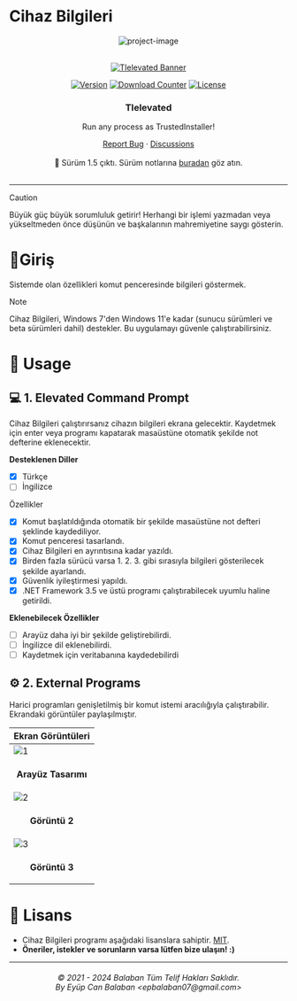 # Cihaz Bilgileri

<p align="center"><img src="https://socialify.git.ci/epbalaban01/CihazBilgileri/image?name=1&amp;owner=1&amp;theme=Light" alt="project-image"></p>

<div align="center">

  <!-- PROJECT LOGO -->
  <br />
    <a href="https://github.com/epbalaban01/CihazBilgileri">
      <img src="https://dl.exploitox.de/bucker/gh-banner-bucker-tielevated.png" alt="TIelevated Banner">
    </a>
  <br />

  [![Version][version-shield]][version-url]
  [![Download Counter][downloads-shield]][downloads-url]
  [![License][license-shield]][license-url]
</div>

[version-shield]: https://img.shields.io/github/v/release/epbalaban01/CihazBilgileri?color=9565F6
[version-url]: https://github.com/epbalaban01/CihazBilgileri/releases

[downloads-shield]: https://img.shields.io/github/downloads/epbalaban01/CihazBilgileri/total.svg?color=431D93
[downloads-url]: https://github.com/epbalaban01/CihazBilgileri/releases

[license-shield]: https://img.shields.io/github/license/epbalaban01/CihazBilgileri?color=9565F6
[license-url]: https://img.shields.io/github/license/epbalaban01/CihazBilgileri

<div align="center">
  <h3 align="center">TIelevated</h3>
  <p align="center">
    <p>Run any process as TrustedInstaller!</p>
    <a href="https://github.com/epbalaban01/CihazBilgileri/issues">Report Bug</a>
    ·
    <a href="https://github.com/epbalaban01/CihazBilgileri/discussions/">Discussions</a>
    <br />
    <br />
    🎉 Sürüm 1.5 çıktı. Sürüm notlarına <a href="https://github.com/epbalaban01/CihazBilgileri/releases">buradan</a> göz atın.
    <br />
    <br />
  </p>
</div>

---

> [!CAUTION]
> Büyük güç büyük sorumluluk getirir! Herhangi bir işlemi yazmadan veya yükseltmeden önce düşünün ve başkalarının mahremiyetine saygı gösterin.

# 🚀Giriş
Sistemde olan özellikleri komut penceresinde bilgileri göstermek.

> [!NOTE]
> Cihaz Bilgileri, Windows 7'den Windows 11'e kadar (sunucu sürümleri ve beta sürümleri dahil) destekler. Bu uygulamayı güvenle çalıştırabilirsiniz. 

# 🤸 Usage
## 💻 1. Elevated Command Prompt
Cihaz Bilgileri çalıştırırsanız cihazın bilgileri ekrana gelecektir. Kaydetmek için enter veya programı kapatarak masaüstüne otomatik şekilde not defterine eklenecektir.

<b>Desteklenen Diller</b>
- [x] Türkçe
- [ ] İngilizce

Özellikler
- [x] Komut başlatıldığında otomatik bir şekilde masaüstüne not defteri şeklinde kaydediliyor.
- [x] Komut penceresi tasarlandı.
- [x] Cihaz Bilgileri en ayrıntısına kadar yazıldı.
- [x] Birden fazla sürücü varsa 1. 2. 3. gibi sırasıyla bilgileri gösterilecek şekilde ayarlandı.
- [x] Güvenlik iyileştirmesi yapıldı.
- [x] .NET Framework 3.5 ve üstü programı çalıştırabilecek uyumlu haline getirildi.
 
<b>Eklenebilecek Özellikler</b>

- [ ] Arayüz daha iyi bir şekilde geliştirebilirdi.
- [ ] İngilizce dil eklenebilirdi.
- [ ] Kaydetmek için veritabanına kaydedebilirdi

## ⚙️ 2. External Programs
Harici programları genişletilmiş bir komut istemi aracılığıyla çalıştırabilir. Ekrandaki görüntüler paylaşılmıştır.

| <b>Ekran Görüntüleri</b> |
|---|
| ![1](https://github.com/epbalaban01/CihazBilgileri/assets/42430554/249baadc-d317-461e-918c-e15811ed0dcc) |
| <p align="center"><b>Arayüz Tasarımı</b></p> |
| ![2](https://github.com/user-attachments/assets/00ab4315-81da-4ce3-bbdc-8540e7496304) |
| <p align="center"><b>Görüntü 2</b></p> |
| ![3](https://github.com/user-attachments/assets/2bd9abfc-8084-411d-9d06-701259f84234) |
| <p align="center"><b>Görüntü 3</b></p> |


# 🧾 Lisans
- Cihaz Bilgileri programı aşağıdaki lisanslara sahiptir. [MIT](https://github.com/epbalaban01/CihazBilgileri/blob/main/LICENSE).
- <b>Öneriler, istekler ve sorunların varsa lütfen bize ulaşın! :)</b>

<hr>
<h6 align="center">© 2021 - 2024 Balaban Tüm Telif Hakları Saklıdır. 
<br>
By Eyüp Can Balaban &lt;epbalaban07@gmail.com&gt;</h6>
